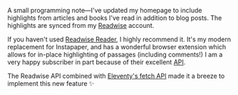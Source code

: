 A small programming note—I've updated my homepage to include highlights from articles and books I've read in addition to blog posts. The highlights are synced from my [Readwise](https://readwise.io/read) account. 

If you haven't used [Readwise Reader](https://readwise.io/read), I highly recommend it. It's my modern replacement for Instapaper, and has a wonderful browser extension which allows for in-place highlighting of passages (including comments!) I am a very happy subscriber in part because of their excellent [API](https://readwise.io/api_deets).

The Readwise API combined with [Eleventy's fetch API](https://www.11ty.dev/docs/plugins/fetch/) made it a breeze to implement this new feature ✨
